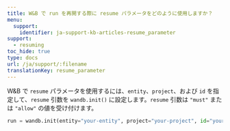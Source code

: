 ```yaml
---
title: W&B で run を再開する際に resume パラメータをどのように使用しますか？
menu:
  support:
    identifier: ja-support-kb-articles-resume_parameter
support:
  - resuming
toc_hide: true
type: docs
url: /ja/support/:filename
translationKey: resume_parameter
---
```

W&B で `resume` パラメータを使用するには、`entity`、`project`、および `id` を指定して、`resume` 引数を `wandb.init()` に設定します。`resume` 引数は `"must"` または `"allow"` の値を受け付けます。

  ```python
  run = wandb.init(entity="your-entity", project="your-project", id="your-run-id", resume="must")
  ```